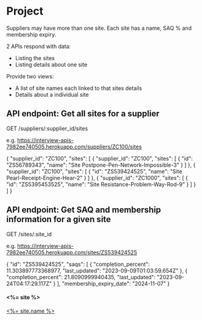 # Project

Suppliers may have more than one site.
Each site has a name, SAQ % and membership expiry.

2 APIs respond with data:
* Listing the sites
* Listing details about one site

Provide two views:
* A list of site names each linked to that sites details
* Details about a individual site


## API endpoint: Get all sites for a supplier
GET /suppliers/:supplier_id/sites

e.g. https://interview-apis-7982ee740505.herokuapp.com/suppliers/ZC100/sites

{
  "supplier_id": "ZC100",
  "sites": [
    {
      "supplier_id": "ZC100",
      "sites": [
        {
          "id": "ZS56789343",
          "name": "Site Postpone-Pen-Network-Impossible-3"
        }
      ]
    },
    {
      "supplier_id": "ZC100",
      "sites": [
        {
          "id": "ZS539424525",
          "name": "Site Pearl-Receipt-Engine-Hear-2"
        }
      ]
    },
    {
      "supplier_id": "ZC1000",
      "sites": [
        {
          "id": "ZS5395453525",
          "name": "Site Resistance-Problem-Way-Rod-9"
        }
      ]
    }
  ]
}

## API endpoint: Get SAQ and membership information for a given site
GET /sites/:site_id

e.g. https://interview-apis-7982ee740505.herokuapp.com/sites/ZS539424525

{
  "id": "ZS539424525",
  "saqs": [
    {
      "completion_percent": 11.303897773368977,
      "last_updated": "2023-09-09T01:03:59.654Z"
    },
    {
      "completion_percent": 21.8090999940435,
      "last_updated": "2023-09-24T04:17:29.117Z"
    }
  ],
  "membership_expiry_date": "2024-11-07"
}

<h4><%= site %></h4>

<p><a href=""><%= site.name %></a></p>